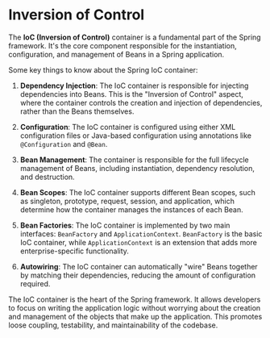 # Inversion of Control

The **IoC (Inversion of Control)** container is a fundamental part of the Spring framework. It's the core component responsible for the instantiation, configuration, and management of Beans in a Spring application.

Some key things to know about the Spring IoC container:

1. **Dependency Injection**: The IoC container is responsible for injecting dependencies into Beans. This is the "Inversion of Control" aspect, where the container controls the creation and injection of dependencies, rather than the Beans themselves.

2. **Configuration**: The IoC container is configured using either XML configuration files or Java-based configuration using annotations like `@Configuration` and `@Bean`.

3. **Bean Management**: The container is responsible for the full lifecycle management of Beans, including instantiation, dependency resolution, and destruction.

4. **Bean Scopes**: The IoC container supports different Bean scopes, such as singleton, prototype, request, session, and application, which determine how the container manages the instances of each Bean.

5. **Bean Factories**: The IoC container is implemented by two main interfaces: `BeanFactory` and `ApplicationContext`. `BeanFactory` is the basic IoC container, while `ApplicationContext` is an extension that adds more enterprise-specific functionality.

6. **Autowiring**: The IoC container can automatically "wire" Beans together by matching their dependencies, reducing the amount of configuration required.

The IoC container is the heart of the Spring framework. It allows developers to focus on writing the application logic without worrying about the creation and management of the objects that make up the application. This promotes loose coupling, testability, and maintainability of the codebase.